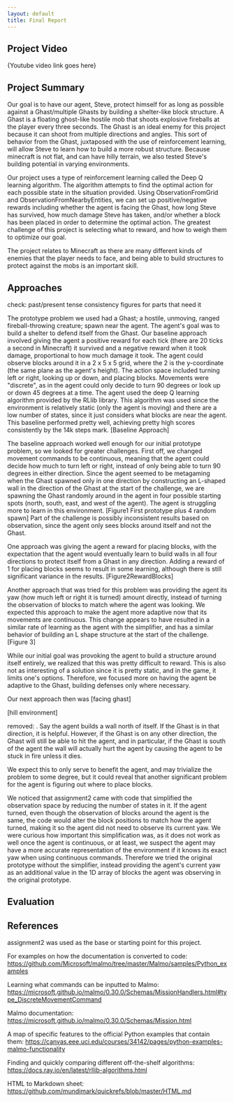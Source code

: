 ```yaml
---
layout: default
title: Final Report
---
```


## Project Video
{Youtube video link goes here}
## Project Summary

Our goal is to have our agent, Steve, protect himself for as long as possible against a Ghast/multiple Ghasts by building a shelter-like block structure. A Ghast is a floating ghost-like hostile mob that shoots explosive fireballs at the player every three seconds. The Ghast is an ideal enemy for this project because it can shoot from multiple directions and angles. This sort of behavior from the Ghast, juxtaposed with the use of reinforcement learning, will allow Steve to learn how to build a more robust structure. Because minecraft is not flat, and can have hilly terrain, we also tested Steve's building potential in varying environments.

Our project uses a type of reinforcement learning called the Deep Q learning algorithm. The algorithm attempts to find the optimal action for each possible state in the situation provided. Using ObservationFromGrid and ObservationFromNearbyEntities, we can set up positive/negative rewards including whether the agent is facing the Ghast, how long Steve has survived, how much damage Steve has taken, and/or whether a block has been placed in order to determine the optimal action. The greatest challenge of this project is selecting what to reward, and how to weigh them to optimize our goal.

The project relates to Minecraft as there are many different kinds of enemies that the player needs to face, and being able to build structures to protect against the mobs is an important skill.

## Approaches
check:
    past/present tense consistency
    figures for parts that need it

The prototype problem we used had a Ghast; a hostile, unmoving, ranged fireball-throwing creature; spawn near the agent. The agent's goal was to build a shelter to defend itself from the Ghast. Our baseline approach involved giving the agent a positive reward for each tick (there are 20 ticks a second in Minecraft) it survived and a negative reward when it took damage, proportional to how much damage it took. The agent could observe blocks around it in a 2 x 5 x 5 grid, where the 2 is the y-coordinate (the same plane as the agent's height). The action space included turning left or right, looking up or down, and placing blocks. Movements were "discrete", as in the agent could only decide to turn 90 degrees or look up or down 45 degrees at a time. The agent used the deep Q learning algorithm provided by the RLlib library. This algorithm was used since the environment is relatively static (only the agent is moving) and there are a low number of states, since it just considers what blocks are near the agent. This baseline performed pretty well, achieving pretty high scores consistently by the 14k steps mark. [Baseline Approach]

The baseline approach worked well enough for our initial prototype problem, so we looked for greater challenges. First off, we changed movement commands to be continuous, meaning that the agent could decide how much to turn left or right, instead of only being able to turn 90 degrees in either direction. Since the agent seemed to be metagaming when the Ghast spawned only in one direction by constructing an L-shaped wall in the direction of the Ghast at the start of the challenge, we are spawning the Ghast randomly around in the agent in four possible starting spots (north, south, east, and west of the agent). The agent is struggling more to learn in this environment. [Figure1 First prototype plus 4 random spawn] Part of the challenge is possibly inconsistent results based on observation, since the agent only sees blocks around itself and not the Ghast.

One approach was giving the agent a reward for placing blocks, with the expectation that the agent would eventually learn to build walls in all four directions to protect itself from a Ghast in any direction. Adding a reward of 1 for placing blocks seems to result in some learning, although there is still significant variance in the results. [Figure2RewardBlocks]

Another approach that was tried for this problem was providing the agent its yaw (how much left or right it is turned) amount directly, instead of turning the observation of blocks to match where the agent was looking. We expected this approach to make the agent more adaptive now that its movements are continuous. This change appears to have resulted in a similar rate of learning as the agent with the simplifier, and has a similar behavior of building an L shape structure at the start of the challenge. [Figure 3]

While our initial goal was provoking the agent to build a structure around itself entirely, we realized that this was pretty difficult to reward. This is also not as interesting of a solution since it is pretty static, and in the game, it limits one's options. Therefore, we focused more on having the agent be adaptive to the Ghast, building defenses only where necessary.

Our next approach then was [facing ghast]

[hill environment]

removed:
. Say the agent builds a wall north of itself. If the Ghast is in that direction, it is helpful. However, if the Ghast is on any other direction, the Ghast will still be able to hit the agent, and in particular, if the Ghast is south of the agent the wall will actually hurt the agent by causing the agent to be stuck in fire unless it dies.

We expect this to only serve to benefit the agent, and may trivialize the problem to some degree, but it could reveal that another significant problem for the agent is figuring out where to place blocks.


We noticed that assignment2 came with code that simplified the observation space by reducing the number of states in it. If the agent turned, even though the observation of blocks around the agent is the same, the code would alter the block positions to match how the agent turned, making it so the agent did not need to observe its current yaw. We were curious how important this simplification was, as it does not work as well once the agent is continuous, or at least, we suspect the agent may have a more accurate representation of the environment if it knows its exact yaw when using continuous commands. Therefore we tried the original prototype without the simplifier, instead providing the agent's current yaw as an additional value in the 1D array of blocks the agent was observing in the original prototype. 

## Evaluation

## References

assignment2 was used as the base or starting point for this project.

For examples on how the documentation is converted to code:
https://github.com/Microsoft/malmo/tree/master/Malmo/samples/Python_examples

Learning what commands can be inputted to Malmo:
https://microsoft.github.io/malmo/0.30.0/Schemas/MissionHandlers.html#type_DiscreteMovementCommand

Malmo documentation:
https://microsoft.github.io/malmo/0.30.0/Schemas/Mission.html

A map of specific features to the official Python examples that contain them:
https://canvas.eee.uci.edu/courses/34142/pages/python-examples-malmo-functionality

Finding and quickly comparing different off-the-shelf algorithms:
https://docs.ray.io/en/latest/rllib-algorithms.html

HTML to Markdown sheet:
https://github.com/mundimark/quickrefs/blob/master/HTML.md
